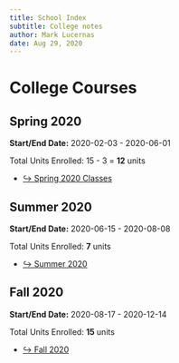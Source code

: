 ```yaml
---
title: School Index
subtitle: College notes
author: Mark Lucernas
date: Aug 29, 2020
---
```



# College Courses

## Spring 2020

**Start/End Date:** 2020-02-03 - 2020-06-01

Total Units Enrolled: 15 - 3 = **12** units

- [↪ Spring 2020 Classes](spring-2020/index)


## Summer 2020

**Start/End Date:** 2020-06-15 - 2020-08-08

Total Units Enrolled: **7** units

- [↪ Summer 2020](summer-2020/index)


## Fall 2020

**Start/End Date:** 2020-08-17 - 2020-12-14

Total Units Enrolled: **15** units

- [↪ Fall 2020](fall-2020/index)

